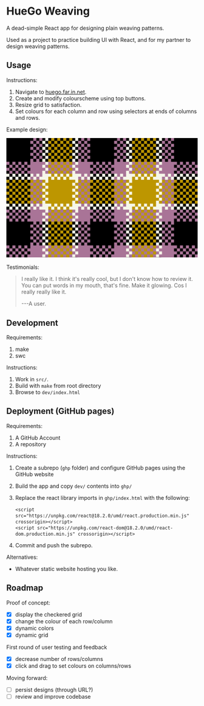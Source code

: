 HueGo Weaving
=============

A dead-simple React app for designing plain weaving patterns.

Used as a project to practice building UI with React, and for my partner to
design weaving patterns.

Usage
-----

Instructions:

1. Navigate to [huego.far.in.net](http://huego.far.in.net).
2. Create and modify colourscheme using top buttons.
3. Resize grid to satisfaction.
4. Set colours for each column and row using selectors at ends of columns and
   rows.

Example design:

![Example design](demo.png)

Testimonials:

> I really like it. I think it's really cool, but I don't know how to review
> it. You can put words in my mouth, that's fine. Make it glowing. Cos I
> really really like it.
> 
> ---A user.

Development
-----------

Requirements:

1. make
2. swc

Instructions:

1. Work in `src/`.
2. Build with `make` from root directory
3. Browse to `dev/index.html`

Deployment (GitHub pages)
----------

Requirements:

1. A GitHub Account
2. A repository 

Instructions:

1. Create a subrepo (`ghp` folder) and configure GitHub pages using the
   GitHub website
2. Build the app and copy `dev/` contents into `ghp/`
3. Replace the react library imports in `ghp/index.html` with the following:

   ```
   <script src="https://unpkg.com/react@18.2.0/umd/react.production.min.js" crossorigin></script>
   <script src="https://unpkg.com/react-dom@18.2.0/umd/react-dom.production.min.js" crossorigin></script>
   ```

3. Commit and push the subrepo.

Alternatives:

* Whatever static website hosting you like.

Roadmap
-------

Proof of concept:

* [x] display the checkered grid
* [x] change the colour of each row/column
* [x] dynamic colors
* [x] dynamic grid

First round of user testing and feedback

* [x] decrease number of rows/columns
* [x] click and drag to set colours on columns/rows

Moving forward:

* [ ] persist designs (through URL?)
* [ ] review and improve codebase
